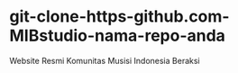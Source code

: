# git-clone-https-github.com-MIBstudio-nama-repo-anda
Website Resmi Komunitas Musisi Indonesia Beraksi 
